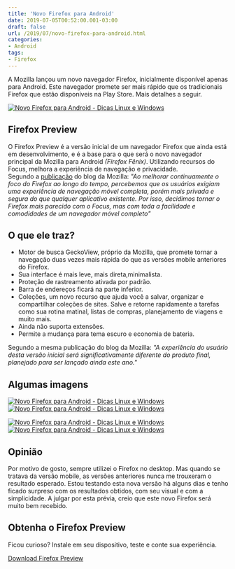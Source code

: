 ```yaml
---
title: 'Novo Firefox para Android'
date: 2019-07-05T00:52:00.001-03:00
draft: false
url: /2019/07/novo-firefox-para-android.html
categories:
- Android
tags: 
- Firefox
---
```


A Mozilla lançou um novo navegador Firefox, inicialmente disponível apenas para Android. Este navegador promete ser mais rápido que os tradicionais Firefox que estão disponíveis na Play Store. Mais detalhes a seguir.

<!--more-->

[![Novo Firefox para Android - Dicas Linux e Windows](https://3.bp.blogspot.com/-1xySiJ7HDF8/XR6vyaVc2DI/AAAAAAAALv4/0zNHKiPpaiI7mXjwIGP3Vv8Y-UtOeyAwwCLcBGAs/s200/Preview.png "Novo Firefox para Android - Dicas Linux e Windows")](https://3.bp.blogspot.com/-1xySiJ7HDF8/XR6vyaVc2DI/AAAAAAAALv4/0zNHKiPpaiI7mXjwIGP3Vv8Y-UtOeyAwwCLcBGAs/s1600/Preview.png)

  

## Firefox Preview

O Firefox Preview é a versão inicial de um navegador Firefox que ainda está em desenvolvimento, e é a base para o que será o novo navegador principal da Mozilla para Android _(Firefox Fênix)_. Utilizando recursos do Focus, melhora a experiência de navegação e privacidade.  
Segundo a [publicação](https://blog.mozilla.org/futurereleases/2019/06/27/reinventing-firefox-for-android-a-preview/) do blog da Mozilla: _"Ao melhorar continuamente o foco do Firefox ao longo do tempo, percebemos que os usuários exigiam uma experiência de navegação móvel completa, porém mais privada e segura do que qualquer aplicativo existente. Por isso, decidimos tornar o Firefox mais parecido com o Focus, mas com toda a facilidade e comodidades de um navegador móvel completo"_  
  

## O que ele traz?

*   Motor de busca GeckoView, próprio da Mozilla, que promete tornar a navegação duas vezes mais rápida do que as versões mobile anteriores do Firefox.
*   Sua interface é mais leve, mais direta,minimalista.
*   Proteção de rastreamento ativada por padrão.
*   Barra de endereços ficará na parte inferior.
*   Coleções, um novo recurso que ajuda você a salvar, organizar e compartilhar coleções de sites. Salve e retorne rapidamente a tarefas como sua rotina matinal, listas de compras, planejamento de viagens e muito mais.
*   Ainda não suporta extensões.
*   Permite a mudança para tema escuro e economia de bateria.

Segundo a mesma publicação do blog da Mozilla: _"A experiência do usuário desta versão inicial será significativamente diferente do produto final, planejado para ser lançado ainda este ano."_  
  

## Algumas imagens

[![Novo Firefox para Android - Dicas Linux e Windows](https://1.bp.blogspot.com/-z0_6slG_mc8/XR7GqfrL6dI/AAAAAAAALwM/v9mZTExU1WkFw-_ivD7gH4weF2LtiSUOQCLcBGAs/s400/03.png "Novo Firefox para Android - Dicas Linux e Windows")](https://1.bp.blogspot.com/-z0_6slG_mc8/XR7GqfrL6dI/AAAAAAAALwM/v9mZTExU1WkFw-_ivD7gH4weF2LtiSUOQCLcBGAs/s1600/03.png)[![Novo Firefox para Android - Dicas Linux e Windows](https://2.bp.blogspot.com/-ATYfFWVznVc/XR7GrEQ_F-I/AAAAAAAALwU/0a8-67aimActpF7qe31IDypPKl2XPK0YACLcBGAs/s400/04.png "Novo Firefox para Android - Dicas Linux e Windows")](https://2.bp.blogspot.com/-ATYfFWVznVc/XR7GrEQ_F-I/AAAAAAAALwU/0a8-67aimActpF7qe31IDypPKl2XPK0YACLcBGAs/s1600/04.png)

  

[![Novo Firefox para Android - Dicas Linux e Windows](https://3.bp.blogspot.com/-yV0N0-BEggY/XR7GrOqYUnI/AAAAAAAALwQ/N8yvdy4OaR4r74u-JryvQ0rY6BP4myvRgCLcBGAs/s400/05.png "Novo Firefox para Android - Dicas Linux e Windows")](https://3.bp.blogspot.com/-yV0N0-BEggY/XR7GrOqYUnI/AAAAAAAALwQ/N8yvdy4OaR4r74u-JryvQ0rY6BP4myvRgCLcBGAs/s1600/05.png)[![Novo Firefox para Android - Dicas Linux e Windows](https://3.bp.blogspot.com/-VZY-hPdjvMY/XR7GraZC6OI/AAAAAAAALwY/fGUTAyO4mGgXUmPjPgOAhez7Fx-VMJQngCLcBGAs/s400/06.png "Novo Firefox para Android - Dicas Linux e Windows")](https://3.bp.blogspot.com/-VZY-hPdjvMY/XR7GraZC6OI/AAAAAAAALwY/fGUTAyO4mGgXUmPjPgOAhez7Fx-VMJQngCLcBGAs/s1600/06.png)

  

## Opinião

Por motivo de gosto, sempre utilizei o Firefox no desktop. Mas quando se tratava da versão mobile, as versões anteriores nunca me trouxeram o resultado esperado. Estou testando esta nova versão há alguns dias e tenho ficado surpreso com os resultados obtidos, com seu visual e com a simplicidade. A julgar por esta prévia, creio que este novo Firefox será muito bem recebido.  
  

## Obtenha o Firefox Preview

Ficou curioso? Instale em seu dispositivo, teste e conte sua experiência.  
  
[Download Firefox Preview](https://draft.blogger.com/ay.google.com/store/apps/details?id=org.mozilla.fenix&hl=en_US)
